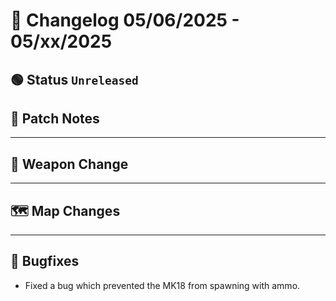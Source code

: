 # 📑 Changelog 05/06/2025 - 05/xx/2025

## 🟢 Status `Unreleased`

## 💬 Patch Notes

________

## 🔫 Weapon Change

________

## 🗺️ Map Changes

________

## 🐛 Bugfixes
- Fixed a bug which prevented the MK18 from spawning with ammo.
